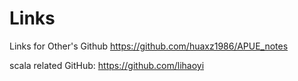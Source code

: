 # Links
Links for Other's Github
https://github.com/huaxz1986/APUE_notes 

 scala related GitHub:
 https://github.com/lihaoyi
 
